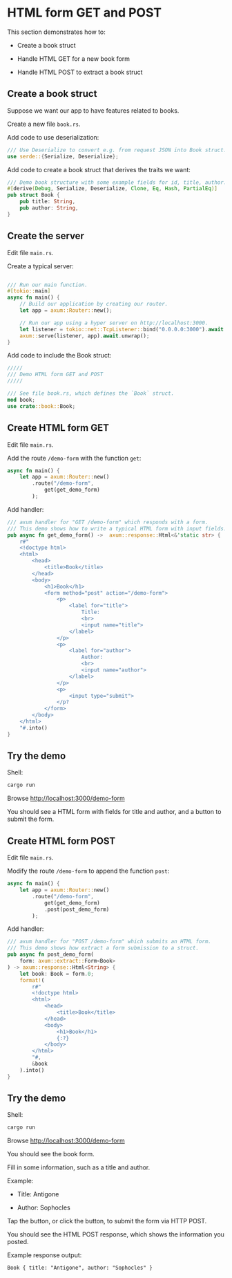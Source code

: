 # HTML form GET and POST

This section demonstrates how to:

* Create a book struct

* Handle HTML GET for a new book form

* Handle HTML POST to extract a book struct

## Create a book struct

Suppose we want our app to have features related to books.

Create a new file `book.rs`.

Add code to use deserialization:

```rust
/// Use Deserialize to convert e.g. from request JSON into Book struct.
use serde::{Serialize, Deserialize};
```

Add code to create a book struct that derives the traits we want:

```rust
/// Demo book structure with some example fields for id, title, author.
#[derive(Debug, Serialize, Deserialize, Clone, Eq, Hash, PartialEq)]
pub struct Book {
    pub title: String,
    pub author: String,
}
```

## Create the server

Edit file `main.rs`.

Create a typical server:

```rust

/// Run our main function.
#[tokio::main]
async fn main() {
    // Build our application by creating our router.
    let app = axum::Router::new();

    // Run our app using a hyper server on http://localhost:3000.
    let listener = tokio::net::TcpListener::bind("0.0.0.0:3000").await.unwrap();
    axum::serve(listener, app).await.unwrap();
}
```

Add code to include the Book struct:

```rust
/////
/// Demo HTML form GET and POST
/////

/// See file book.rs, which defines the `Book` struct.
mod book;
use crate::book::Book;
```

## Create HTML form GET

Edit file `main.rs`.

Add the route `/demo-form` with the function `get`:

```rust
async fn main() {
    let app = axum::Router::new()
        .route("/demo-form",
            get(get_demo_form)
        );
```

Add handler:

```rust
/// axum handler for "GET /demo-form" which responds with a form.
/// This demo shows how to write a typical HTML form with input fields.
pub async fn get_demo_form() ->  axum::response::Html<&'static str> {
    r#"
    <!doctype html>
    <html>
        <head>
            <title>Book</title>
        </head>
        <body>
            <h1>Book</h1>
            <form method="post" action="/demo-form">
                <p>
                    <label for="title">
                        Title:
                        <br>
                        <input name="title">
                    </label>
                </p>
                <p>
                    <label for="author">
                        Author:
                        <br>
                        <input name="author">
                    </label>
                </p>
                <p>
                    <input type="submit">
                </p?
            </form>
        </body>
    </html>
    "#.into()
}
```

## Try the demo

Shell:

```sh
cargo run
```

Browse <http://localhost:3000/demo-form>

You should see a HTML form with fields for title and author, and a button to submit the form.

## Create HTML form POST

Edit file `main.rs`.

Modify the route `/demo-form` to append the function `post`:

```rust
async fn main() {
    let app = axum::Router::new()
        .route("/demo-form",
            get(get_demo_form)
            .post(post_demo_form)
        );
```

Add handler:

```rust
/// axum handler for "POST /demo-form" which submits an HTML form.
/// This demo shows how extract a form submission to a struct.
pub async fn post_demo_form(
    form: axum::extract::Form<Book>
) -> axum::response::Html<String> {
    let book: Book = form.0;
    format!(
        r#"
        <!doctype html>
        <html>
            <head>
                <title>Book</title>
            </head>
            <body>
                <h1>Book</h1>
                {:?}
            </body>
        </html>
        "#,
        &book
    ).into()
}
```

## Try the demo

Shell:

```sh
cargo run
```

Browse <http://localhost:3000/demo-form>

You should see the book form.

Fill in some information, such as a title and author.

Example:

  * Title: Antigone

  * Author: Sophocles

Tap the button, or click the button, to submit the form via HTTP POST.

You should see the HTML POST response, which shows the information you posted.

Example response output:

```txt
Book { title: "Antigone", author: "Sophocles" }
```
